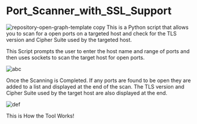 # Port_Scanner_with_SSL_Support
![repository-open-graph-template copy](https://user-images.githubusercontent.com/93094166/227741513-9881d8a1-9446-4ba0-b30d-5d8b8348ab34.jpg)
This is a Python script that allows you to scan for a open ports on a targeted host and check for the TLS version and Cipher Suite used by the targeted host.

This Script prompts the user to enter the host name and range of ports and then uses sockets to scan the target host for open ports.

![abc](https://user-images.githubusercontent.com/93094166/227742344-b97d7a2f-9e26-4253-84c8-8dbf80914fba.png)


Once the Scanning is Completed. If any ports are found to be open they are added to a list and displayed at the end of the scan. The TLS version and Cipher Suite used by the target host are also displayed at the end.

![def](https://user-images.githubusercontent.com/93094166/227742495-aa94ba23-4b9e-4deb-b0f0-7d40cc42d012.png)

This is How the Tool Works!




